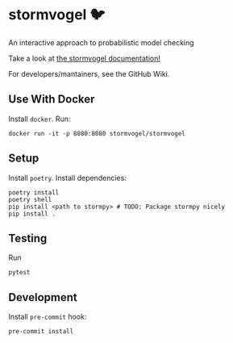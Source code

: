 # stormvogel 🐦

An interactive approach to probabilistic model checking

Take a look at [the stormvogel documentation!](https://moves-rwth.github.io/stormvogel/)

For developers/mantainers, see the GitHub Wiki.

## Use With Docker

Install `docker`. Run:
```
docker run -it -p 8080:8080 stormvogel/stormvogel
```

## Setup

Install `poetry`. Install dependencies:
```
poetry install
poetry shell
pip install <path to stormpy> # TODO: Package stormpy nicely
pip install .
```
## Testing

Run
```
pytest
```

## Development

Install `pre-commit` hook:
```
pre-commit install
```
